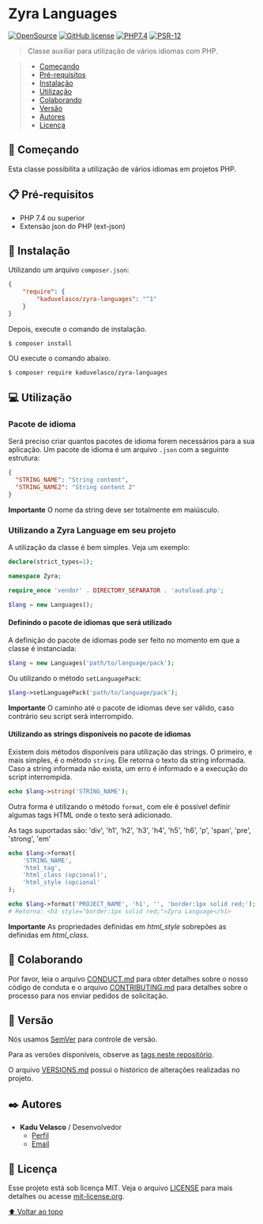 # Zyra Languages

<!-- Project Shields -->
[![OpenSource](https://img.shields.io/badge/OPEN-SOURCE-green?style=for-the-badge)](https://opensource.org/)
[![GitHub license](https://img.shields.io/github/license/kaduvelasco/zyra-mustache?style=for-the-badge)](https://github.com/kaduvelasco/zyra-languages/blob/main/LICENSE)
[![PHP7.4](https://img.shields.io/badge/PHP-7.4-blue?style=for-the-badge)](https://www.php.net/)
[![PSR-12](https://img.shields.io/badge/PSR-12-orange?style=for-the-badge)](https://www.php-fig.org/psr/psr-12/)

> Classe auxiliar para utilização de vários idiomas com PHP.

>- [Começando](#comecando)
>- [Pré-requisitos](#pre-requisitos)
>- [Instalação](#instalacao)
>- [Utilização](#utilizacao)
>- [Colaborando](#colaborando)
>- [Versão](#versao)
>- [Autores](#autores)
>- [Licença](#licença)

## 🚀 Começando
Esta classe possibilita a utilização de vários idiomas em projetos PHP.

## 📋 Pré-requisitos
- PHP 7.4 ou superior
- Extensão json do PHP (ext-json)

## 🔧 Instalação
Utilizando um arquivo `composer.json`:
```json
{
    "require": {
        "kaduvelasco/zyra-languages": "^1"
    }
}
```
Depois, execute o comando de instalação.
```
$ composer install
```
OU execute o comando abaixo.
```
$ composer require kaduvelasco/zyra-languages
```

## 💻 Utilização

### Pacote de idioma
Será preciso criar quantos pacotes de idioma forem necessários para a sua aplicação. Um pacote de idioma é um arquivo `.json` com a seguinte estrutura:
```json
{
  "STRING_NAME": "String content",
  "STRING_NAME2": "String content 2"
}
```

**Importante** O nome da string deve ser totalmente em maiúsculo.

### Utilizando a Zyra Language em seu projeto

A utilização da classe é bem simples. Veja um exemplo:

```php
declare(strict_types=1);

namespace Zyra;

require_once 'vendor' . DIRECTORY_SEPARATOR . 'autoload.php';

$lang = new Languages();
```

#### Definindo o pacote de idiomas que será utilizado

A definição do pacote de idiomas pode ser feito no momento em que a classe é instanciada:

```php
$lang = new Languages('path/to/language/pack');
```

Ou utilizando o método `setLanguagePack`:
```php
$lang->setLanguagePack('path/to/language/pack');
```

**Importante** O caminho até o pacote de idiomas deve ser válido, caso contrário seu script será interrompido.

#### Utilizando as strings disponíveis no pacote de idiomas

Existem dois métodos disponíveis para utilização das strings. O primeiro, e mais simples, é o método `string`. Ele retorna o texto da string informada. Caso a string informada não exista, um erro é informado e a execução do script interrompida.

```php
echo $lang->string('STRING_NAME');
```

Outra forma é utilizando o método `format`, com ele é possível definir algumas tags HTML onde o texto será adicionado.

As tags suportadas são: 'div', 'h1', 'h2', 'h3', 'h4', 'h5', 'h6', 'p', 'span', 'pre', 'strong', 'em'

```php
echo $lang->format(
    'STRING_NAME',
    'html_tag',
    'html_class (opcional)',
    'html_style (opcional'
);

echo $lang->format('PROJECT_NAME', 'h1', '', 'border:1px solid red;');
# Retorna: <h1 style="border:1px solid red;">Zyra Language</h1>
```
**Importante** As propriedades definidas em _html_style_ sobrepões as definidas em _html_class_.

#### 

## 🤝 Colaborando

Por favor, leia o arquivo [CONDUCT.md][link-conduct] para obter detalhes sobre o nosso código de conduta e o arquivo [CONTRIBUTING.md][link-contributing] para detalhes sobre o processo para nos enviar pedidos de solicitação.

## 📌 Versão

Nós usamos [SemVer][link-semver] para controle de versão.

Para as versões disponíveis, observe as [tags neste repositório][link-tags].

O arquivo [VERSIONS.md][link-versions] possui o histórico de alterações realizadas no projeto.

## ✒️ Autores
- **Kadu Velasco** / Desenvolvedor
  - [Perfil][link-profile]
  - [Email][link-email]

## 📄 Licença

Esse projeto está sob licença MIT. Veja o arquivo [LICENSE][link-license] para mais detalhes ou acesse [mit-license.org](https://mit-license.org/).

[⬆ Voltar ao topo](#zyra-languages)

<!-- links -->
[link-conduct]:https://github.com/kaduvelasco/zyra-languages/blob/main/CONDUCT.md
[link-contributing]:https://github.com/kaduvelasco/zyra-languages/blob/main/CONTRIBUTING.md
[link-license]:https://github.com/kaduvelasco/zyra-languages/blob/main/LICENSE
[link-versions]:https://github.com/kaduvelasco/zyra-languages/blob/main/VERSIONS.md
[link-tags]:https://github.com/kaduvelasco/zara-phptools/tags
[link-semver]:http://semver.org/
[link-profile]:https://github.com/kaduvelasco
[link-email]:mailto:kadu.velasco@gmail.com
